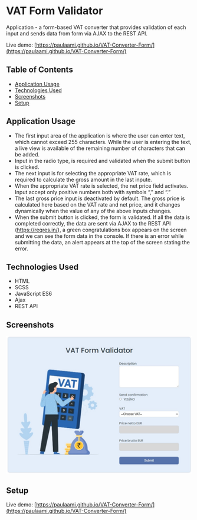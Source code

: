 
# VAT Form Validator

Application - a form-based VAT converter that provides validation of each input and sends data from form via AJAX to the REST API.

Live demo: [https://paulaami.github.io/VAT-Converter-Form/](https://paulaami.github.io/VAT-Converter-Form/)


## Table of Contents
* [Application Usage](#application-usage)
* [Technologies Used](#technologies-used)
* [Screenshots](#screenshots)
* [Setup](#setup)


## Application Usage
  
* The first input area of the application is where the user can enter text, which cannot exceed 255 characters. While the user is entering the text, a live view is available of   the remaining number of characters that can be added.
* Input in the radio type, is required and validated when the submit button is clicked.
* The next input is for selecting the appropriate VAT rate, which is required to calculate the gross amount in the last inpute. 
* When the appropriate VAT rate is selected, the net price field activates. Input accept only positive numbers both with symbols “,” and “.” 
* The last gross price input is deactivated by default. The gross price is calculated here based on the VAT rate and net price, and it changes dynamically when the value of any   of the above inputs changes.
* When the submit button is clicked, the form is validated. If all the data is completed correctly, the data are sent via AJAX to the REST API (https://reqres.in/),  a green congratulations box appears on the screen and we can see the form data in the console.
  If there is an error while submitting the data, an alert appears at the top of the screen stating the error.



## Technologies Used

- HTML 
- SCSS
- JavaScript ES6
- Ajax
- REST API


## Screenshots
![VAT Form Validator](./img/form-validator.jpg)



## Setup
Live demo: [https://paulaami.github.io/VAT-Converter-Form/](https://paulaami.github.io/VAT-Converter-Form/)





